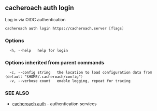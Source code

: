 ## cacheroach auth login

Log in via OIDC authentication

```
cacheroach auth login https://cacheroach.server [flags]
```

### Options

```
  -h, --help   help for login
```

### Options inherited from parent commands

```
  -c, --config string   the location to load configuration data from (default "$HOME/.cacheroach/config")
  -v, --verbose count   enable logging, repeat for tracing
```

### SEE ALSO

* [cacheroach auth](cacheroach_auth.md)	 - authentication services

